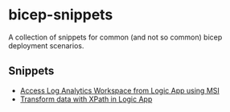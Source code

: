 # bicep-snippets

A collection of snippets for common (and not so common) bicep deployment scenarios.

## Snippets

- [Access Log Analytics Workspace from Logic App using MSI](./logicapp-msi-workspace)
- [Transform data with XPath in Logic App](./logicapp-xpath)